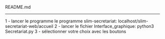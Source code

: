 README.md
 
 ------------------------------------------------
1 - lancer le programme le programme slim-secretariat:
    localhost/slim-secretariat-web/accueil
2 - lancer le fichier Interface_graphique:
    python3 Secretariat.py
3 - sélectionner votre choix avec les boutons

